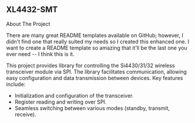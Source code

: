 ## XL4432-SMT

<!-- ABOUT THE PROJECT -->
About The Project

There are many great README templates available on GitHub; however, I didn't find one that really suited my needs so I created this enhanced one. I want to create a README template so amazing that it'll be the last one you ever need -- I think this is it.

This project provides library for controlling the Si4430/31/32 wireless transceiver module via SPI. The library facilitates communication, allowing easy configuration and data transmission between devices. Key features include:
* Initialization and configuration of the transceiver.
* Register reading and writing over SPI.
* Seamless switching between various modes (standby, transmit, receive).


